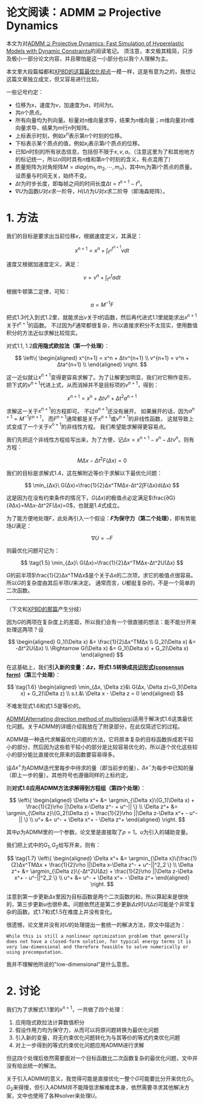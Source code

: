# 论文阅读：ADMM ⊇ Projective Dynamics

本文为对[ADMM ⊇ Projective Dynamics: Fast Simulation of Hyperelastic Models with Dynamic Constraints](https://mattoverby.net/pages/admmpd_abstract.html)的阅读笔记。
须注意，本文极其精简，只涉及极小一部分论文内容，并且哪怕是这一小部分也以我个人理解为主。

本文里大段篇幅都和[XPBD的这篇最优化视点](https://zhuanlan.zhihu.com/p/518244355)一模一样，这是有意为之的，我想让这篇文章独立成文，但又容易进行比较。

一些记号约定：
* 位移为$x$，速度为$v$，加速度为$a$，时间为$t$。
* 共$n$个质点。
* 所有向量均为列向量。标量对$n$维向量求导，结果为$n$维向量；$m$维向量对$n$维向量求导，结果为$m$行$n$列矩阵。
* 上标表示时刻，例如$x^n$表示第$n$个时刻的位移。
* 下标表示某个质点的值，例如$x_i$表示第$i$个质点的位移。
* 已知$n$时刻的所有状态信息，包括但不限于$x, v, a$。（注意这里为了和其他地方的标记统一，所以$n$同时具有$n$维和第$n$个时刻的含义，有点混用了）
* 质量矩阵为对角矩阵$M=diag\{m_1, m_2, \cdots, m_n\}$，其中$m_i$为第$i$个质点的质量。设质量与时间无关，始终不变。
* $\Delta t$为时步长度，即每帧之间的时间长度$Δt=t^{n+1}-t^n$。
* $∇U$为函数$U$对$x$求一阶导，$H(U)$为$U$对$x$求二阶导（即海森矩阵）。


# 1. 方法

我们的目标是要求出当前位移$x$，根据速度定义，其满足：

$$
\tag{1.1}
x^{n+1} = x^n + \int_{t^n}^{t^{n+1}}vdt
$$

速度又根据加速度定义，满足：

$$
\tag{1.2}
v = v^n + \int_{t^n}^{t}adt
$$

根据牛顿第二定律，可知：

$$
\tag{1.3}
a=M^{-1}F
$$

把式1.3代入到式1.2里，就能求出$v$关于$t$的函数，然后再代进式1.1里就能求出$x^{n+1}$关于$t^{n+1}$的函数。
不过因为$F$通常都很复杂，所以直接求积分不太现实，使用数值积分的方法近似求解比较现实。

对式1.1, 1.2**应用隐式欧拉法（第一个处理）**：

$$
\left\{
\begin{aligned}
	x^{n+1} = x^n + Δtv^{n+1} \\
	v^{n+1} = v^n + Δta^{n+1} \\
\end{aligned}
\right.
$$

这一近似就让$x^{n+1}$变得更容易求解了。为了让解更加明显，我们对它稍作变形，把下式的$v^{n+1}$代进上式，从而消掉并不是目标项的$v^{n+1}$，得到：

$$
x^{n+1}=x^n+Δtv^n+Δt^2a^{n+1}
$$

求解这一关于$x^{n+1}$的方程即可。
不过$a^{n+1}$还没有展开。
如果展开的话，因为$a^{n+1}=M^{-1}F^{n+1}$，
而$F^{n+1}$通常都是关于$x^{n+1}$或$v^{n+1}$的非线性函数，
这就导致上式变成了一个关于$x^{n+1}$的非线性方程。
我们希望能求解得更容易点。

我们先把这个非线性方程给写出来，为了方便，记$Δx=x^{n+1}-x^n-Δtv^n$。则有方程：

$$
\tag{1.4}
MΔx-Δt^2F(Δx)=0
$$

我们的目标是求解式1.4，这在解附近等价于求解以下最优化问题：

$$
\min_{Δx}\ G(Δx)=\frac{1}{2}Δx^TMΔx-Δt^2∫F(Δx)d(Δx)
$$

这是因为在没有约束条件的情况下，$G(Δx)$的极值点必定满足$\frac{∂G}{∂Δx}=MΔx-Δt^2F(Δx)=0$，也就是1.4式成立。

为了能方便地处理$F$，此处再引入一个假设：**$F$为保守力（第二个处理）**，即有势能场$U$满足：

$$
∇U=-F
$$

则最优化问题可记为：

$$
\tag{1.5}
\min_{Δx}\ G(Δx)=\frac{1}{2}Δx^TMΔx-Δt^2U(Δx)
$$

$G$的前半项$\frac{1}{2}Δx^TMΔx$是个关于$Δx$的二次项，求它的极值点很容易。
所以$G$的复杂度由其后半项$U$来决定。
通常而言，$U$都挺复杂的，不是一个简单的二次函数。



------
（下文和[XPBD的那篇](https://zhuanlan.zhihu.com/p/518244355)产生分歧）

因为$G$的两项在复杂度上的差距，所以我们会有一个很直接的想法：能不能分开来处理这两项？设

$$
\begin{aligned}
	G_1(\Delta x) &= \frac{1}{2}Δx^TMΔx \\
	G_2(\Delta x) &= -Δt^2U(Δx) \\
	\Rightarrow G(\Delta x) &= G_1(\Delta x) + G_2(\Delta x)
\end{aligned}
$$

在这基础上，我们**引入新的变量：$\Delta z$，将式1.5转换成[共识形式(consensus form)](https://statisticaloddsandends.wordpress.com/2020/01/03/consensus-admm/)（第三个处理）**：

$$
\tag{1.6}
\begin{aligned}
	\min_{Δx, \Delta z}&\ G(Δx, \Delta z)=G_1(\Delta x) + G_2(\Delta z) \\
	s.t.&\ \Delta x - \Delta z = 0
\end{aligned}
$$

不难发现式1.6和式1.5是等价的。

[ADMM(Alternating direction method of multipliers)](https://stanford.edu/~boyd/admm.html)适用于解决式1.6这类最优化问题。关于ADMM的详细介绍我放在了附录部分，在此仅简述它的过程。

ADMM是一种迭代求解最优化问题的方法，它将原本复杂的目标函数拆成若干较小的部分，然后因为这些若干较小的部分是比较容易优化的，所以逐个优化这些较小的部分能比直接优化原来的函数要容易得多。

设$\Delta x^+$为ADMM迭代里每步中待求的量（即当前步的量），$\Delta x^-$为每步中已知的量（即上一步的量）。其他符号也遵循同样的上标约定。

则**对式1.6应用ADMM方法求解得到方程组（第四个处理）**：

$$
\left\{
\begin{aligned}
\Delta x^+ &= \argmin_{\Delta x}\{G_1(\Delta x) + \frac{1}{2}\rho ||\Delta x-\Delta z^- + u^-|| \} \\
\Delta z^+ &= \argmin_{\Delta z}\{G_2(\Delta z) + \frac{1}{2}\rho ||\Delta z-\Delta x^+ - u^-|| \} \\
u^+ &= u^- + \Delta x^+ - \Delta z^+
\end{aligned}
\right.
$$

其中$\rho$为ADMM里的一个参数，论文里是直接取了$\rho = 1$。$u$为引入的辅助变量。

我们把上式中的$G_1, G_2$给写开来，则有：

$$
\tag{1.7}
\left\{
\begin{aligned}
\Delta x^+ &= \argmin_{\Delta x}\{\frac{1}{2}Δx^TMΔx + \frac{1}{2}\rho ||\Delta x-\Delta z^- + u^-||^2_2 \} \\
\Delta z^+ &= \argmin_{\Delta z}\{-Δt^2U(Δz) + \frac{1}{2}\rho ||\Delta z-\Delta x^+ - u^-||^2_2 \} \\
u^+ &= u^- + \Delta x^+ - \Delta z^+
\end{aligned}
\right.
$$

注意到第一步更新$Δx$里因为目标函数是两个二次函数的和，所以算起来是很快的，第三步更新$u$也很朴素。问题依然还是第二步更新$Δz$时$U(Δz)$可能是个非常复杂的函数。式1.7和式1.5在难度上并没有变化。

很遗憾，论文里并没有对$U$的处理提出一套统一的解决方法，原文中描述为：

	While this is still a nonlinear optimization problem that generally does not have a closed-form solution, for typical energy terms it is very low-dimensional and therefore feasible to solve numerically or using precomputation.

我并不理解他所说的"low-dimensional"是什么意思。


# 2. 讨论
我们为了求解式1.1里的$x^{n+1}$，一共做了四个处理：

1. 应用隐式欧拉法计算数值积分
2. 假设作用力均为保守力，从而可以将原问题转换为最优化问题
3. 引入新的变量，将无约束优化问题转化为与其等价的等式约束优化问题
4. 对上一步得到的等式约束优化问题应用ADMM进行求解

但这四个处理后依然需要面对一个目标函数比二次函数复杂的最优化问题，文中并没有给出统一的解法。

关于引入ADMM的意义，我觉得可能是直接优化一整个$G$可能要比分开来优化$G_1, G_2$来得慢，但引入ADMM并不能降低求解难度本身，依然需要寻求其他解决方案，文中也使用了各种solver来处理$U$。







